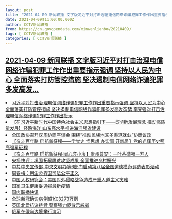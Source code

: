 ```yaml
---
layout: post
title: "2021-04-09 新闻联播 文字版习近平对打击治理电信网络诈骗犯罪工作作出重要指示强调 坚持以人民为中心 全面落实打防管控措施 坚决遏制电信网络诈骗犯罪多发高发"
date: 2021-04-09T11:00:00.000Z
author: CCTV新闻联播
from: https://cn.govopendata.com/xinwenlianbo/20210409/
tags: [ CCTV新闻联播 ]
categories: [ CCTV新闻联播 ]
---
```

<!--1617966000000-->
[2021-04-09 新闻联播 文字版习近平对打击治理电信网络诈骗犯罪工作作出重要指示强调 坚持以人民为中心 全面落实打防管控措施 坚决遏制电信网络诈骗犯罪多发高发...](https://cn.govopendata.com/xinwenlianbo/20210409/)
------

<div>
<li><a target="_blank" href="https://cn.govopendata.com/xinwenlianbo/20210409/#234716">习近平对打击治理电信网络诈骗犯罪工作作出重要指示强调 坚持以人民为中心 全面落实打防管控措施 坚决遏制电信网络诈骗犯罪多发高发态势 李克强对打击治理电信网络诈骗犯罪工作作出批示</a></li><li><a target="_blank" href="https://cn.govopendata.com/xinwenlianbo/20210409/#234717">【在习近平新时代中国特色社会主义思想指引下——贯彻新发展理念 推动高质量发展】经略海洋 山东高水平推进海洋强省建设</a></li><li><a target="_blank" href="https://cn.govopendata.com/xinwenlianbo/20210409/#234718">全国政协召开双周协商座谈会 围绕“推动民族地区多渠道就业”协商议政</a></li><li><a target="_blank" href="https://cn.govopendata.com/xinwenlianbo/20210409/#234719">【奋斗百年路 启航新征程——学党史 悟思想 办实事 开新局】党的光辉历史照亮强军征程</a></li><li><a target="_blank" href="https://cn.govopendata.com/xinwenlianbo/20210409/#234720">【奋斗百年路 启航新征程·同心奔小康】贵州普安：一叶茶造福一方人</a></li><li><a target="_blank" href="https://cn.govopendata.com/xinwenlianbo/20210409/#234721">央视快评：巩固拓展脱贫攻坚成果 全面推进乡村振兴</a></li><li><a target="_blank" href="https://cn.govopendata.com/xinwenlianbo/20210409/#234722">中共中央宣传部 中央文明办等6部门启动第八届全国道德模范评选表彰活动</a></li><li><a target="_blank" href="https://cn.govopendata.com/xinwenlianbo/20210409/#234723">周春梅：用生命捍卫司法公平正义</a></li><li><a target="_blank" href="https://cn.govopendata.com/xinwenlianbo/20210409/#234724">中国人权研究会：美国对外侵略战争造成严重人道主义灾难</a></li><li><a target="_blank" href="https://cn.govopendata.com/xinwenlianbo/20210409/#234725">国家卫生健康委通报最新疫情</a></li><li><a target="_blank" href="https://cn.govopendata.com/xinwenlianbo/20210409/#234726">国内联播快讯</a></li><li><a target="_blank" href="https://cn.govopendata.com/xinwenlianbo/20210409/#234727">全球新冠确诊病例超1亿3273万例</a></li><li><a target="_blank" href="https://cn.govopendata.com/xinwenlianbo/20210409/#234728">英国北爱抗议持续 警察强力驱散示威者</a></li><li><a target="_blank" href="https://cn.govopendata.com/xinwenlianbo/20210409/#234729">俄军在俄乌边境举行演习</a></li>
</div>
